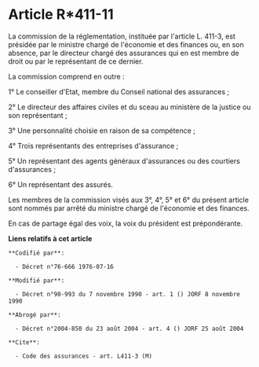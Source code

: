 # Article R*411-11

La commission de la réglementation, instituée par l'article L. 411-3, est présidée par le ministre chargé de l'économie et
des finances ou, en son absence, par le directeur chargé des assurances qui en est membre de droit ou par le représentant de
ce dernier.

La commission comprend en outre :

1° Le conseiller d'Etat, membre du Conseil national des assurances ;

2° Le directeur des affaires civiles et du sceau au ministère de la justice ou son représentant ;

3° Une personnalité choisie en raison de sa compétence ;

4° Trois représentants des entreprises d'assurance ;

5° Un représentant des agents généraux d'assurances ou des courtiers d'assurances ;

6° Un représentant des assurés.

Les membres de la commission visés aux 3°, 4°, 5° et 6° du présent article sont nommés par arrêté du ministre chargé de
l'économie et des finances.

En cas de partage égal des voix, la voix du président est prépondérante.

**Liens relatifs à cet article**

	**Codifié par**:

	  - Décret n°76-666 1976-07-16

	**Modifié par**:

	  - Décret n°90-993 du 7 novembre 1990 - art. 1 () JORF 8 novembre 1990

	**Abrogé par**:

	  - Décret n°2004-850 du 23 août 2004 - art. 4 () JORF 25 août 2004

	**Cite**:

	  - Code des assurances - art. L411-3 (M)
